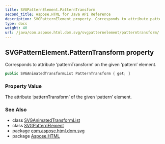 ```yaml
---
title: SVGPatternElement.PatternTransform
second_title: Aspose.HTML for Java API Reference
description: SVGPatternElement property. Corresponds to attribute patternTransform on the given pattern element
type: docs
weight: 40
url: /java/com.aspose.html.dom.svg/svgpatternelement/patterntransform/
---
```

## SVGPatternElement.PatternTransform property

Corresponds to attribute ‘patternTransform’ on the given ‘pattern’ element.

```java
public SVGAnimatedTransformList PatternTransform { get; }
```

### Property Value

The attribute ‘patternTransform’ of the given ‘pattern’ element.

### See Also

* class [SVGAnimatedTransformList](../../../com.aspose.html.dom.svg.datatypes/svganimatedtransformlist/)
* class [SVGPatternElement](../)
* package [com.aspose.html.dom.svg](../../svgpatternelement/)
* package [Aspose.HTML](../../../)

